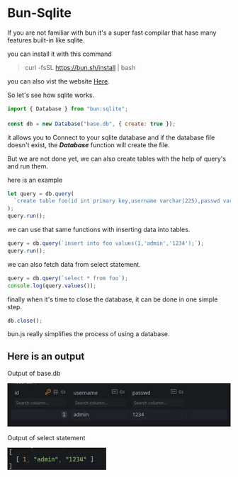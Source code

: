 # Bun-Sqlite

If you are not familiar with bun it's a super fast compilar that hase many features built-in like sqlite.

you can install it with this command

> curl -fsSL https://bun.sh/install | bash

you can also vist the website [Here](https://bun.sh/).

So let's see how sqlite works.

```js
import { Database } from "bun:sqlite";

const db = new Database("base.db", { create: true });
```

it allows you to Connect to your sqlite database and if the database file doesn't exist, the **_Database_** function will create the file.

But we are not done yet, we can also create tables with the help of query's and run them.

here is an example

```js
let query = db.query(
  `create table foo(id int primary key,username varchar(225),passwd varchar(225));`
);
query.run();
```

we can use that same functions with inserting data into tables.

```js
query = db.query(`insert into foo values(1,'admin','1234');`);
query.run();
```

we can also fetch data from select statement.

```js
query = db.query(`select * from foo`);
console.log(query.values());
```

finally when it's time to close the database, it can be done in one simple step.

```js
db.close();
```

bun.js really simplifies the process of using a database.

## Here is an output

Output of base.db

![output-1](images/Output-1.webp)

Output of select statement

![output-2](images/Output-2.webp)
